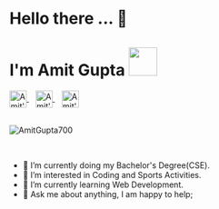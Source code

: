 <h1>  Hello there ... <g-emoji class="g-emoji" alias="wave" fallback-src="https://github.githubassets.com/images/icons/emoji/unicode/1f44b.png">👋</g-emoji> <br>
            <br> I'm Amit Gupta <img src="https://media.giphy.com/media/WUlplcMpOCEmTGBtBW/giphy.gif" width="50"> 
</h1>
 <a href=https://www.linkedin.com/in/amit-gupta-681206191/>
            <img align="center" alt="Amit's Linkdein" width="30px" src="https://www.vectorlogo.zone/logos/linkedin/linkedin-icon.svg" />
 </a>
&nbsp&nbsp
<a href=https://www.instagram.com/amitgupta700/>
            <img align="center" alt="Amit's Instagram" width="30px" src="https://www.vectorlogo.zone/logos/instagram/instagram-icon.svg" />
</a>
&nbsp&nbsp
<a href=https://www.facebook.com/profile.php?id=100008039226855>
            <img align="center" alt="Amit's Facebook" width="30px" src="https://www.vectorlogo.zone/logos/facebook/facebook-icon.svg" />
</a>

<br>
<br/>
<p align="left"> <img src="https://komarev.com/ghpvc/?username=AmitGupta700&label=Profile Views&color=blue&style=plastic" alt="AmitGupta700" /> </p>

<br>

- 🔭 I’m currently doing my Bachelor's Degree(CSE).
- 👀 I’m interested in Coding and Sports Activities.
- 🌱 I’m currently learning Web Development.
- 💬 Ask me about anything, I am happy to help;

